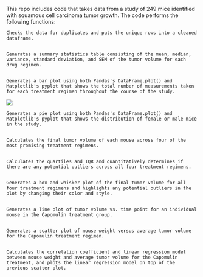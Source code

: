 This repo includes code that takes data from a study of 249 mice identified with squamous cell carcinoma tumor growth. The code performs the following functions:


    Checks the data for duplicates and puts the unique rows into a cleaned dataframe.


    Generates a summary statistics table consisting of the mean, median, variance, standard deviation, and SEM of the tumor volume for each drug regimen.


    Generates a bar plot using both Pandas's DataFrame.plot() and Matplotlib's pyplot that shows the total number of measurements taken for each treatment regimen throughout the course of the study.

![](images/img1)

    Generates a pie plot using both Pandas's DataFrame.plot() and Matplotlib's pyplot that shows the distribution of female or male mice in the study.


    Calculates the final tumor volume of each mouse across four of the most promising treatment regimens. 


    Calculates the quartiles and IQR and quantitatively determines if there are any potential outliers across all four treatment regimens.


    Generates a box and whisker plot of the final tumor volume for all four treatment regimens and highlights any potential outliers in the plot by changing their color and style.


    Generates a line plot of tumor volume vs. time point for an individual mouse in the Capomulin treatment group.


    Generates a scatter plot of mouse weight versus average tumor volume for the Capomulin treatment regimen.


    Calculates the correlation coefficient and linear regression model between mouse weight and average tumor volume for the Capomulin treatment, and plots the linear regression model on top of the previous scatter plot.

